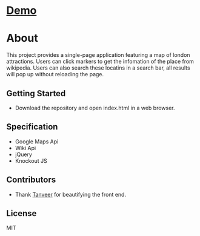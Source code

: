 # [Demo](https://m-zheng.github.io/neighborhood-map/)

# About

This project provides a single-page application featuring a map of london attractions. Users can click markers to get the infomation of the place from wikipedia. Users can also search these locatins in a search bar, all results will pop up without reloading the page.

## Getting Started
  - Download the repository and open index.html in a web browser. 

## Specification
  - Google Maps Api
  - Wiki Api
  - jQuery
  - Knockout JS

## Contributors
  - Thank [Tanveer](https://github.com/tan-ahmed) for beautifying the front end.


License
----

MIT


